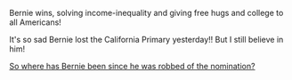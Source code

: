 Bernie wins, solving income-inequality and giving free hugs and college to all Americans!

It's so sad Bernie lost the California Primary yesterday!! But I still believe in him!

[So where has Bernie been since he was robbed of the nomination?](wheresbernie.md)